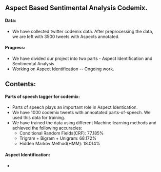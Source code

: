 ## Aspect Based Sentimental Analysis Codemix.

#### Data:
- We have collected twitter codemix data. After preprocessing the data, we are left with 3500 tweets with Aspects annotated.

#### Progress:
- We have divided our project into two parts - Aspect Identification and Sentimental Analysis.
- Working on Aspect Identification -- Ongoing work.

## Contents:
#### Parts of speech tagger for codemix:
- Parts of speech plays an important role in Aspect Identication.
- We have 1000 codemix tweets with annoatated parts-of-speech. We used this data for training.
- We have trained the data using different Machine learning methods and achieved the following accuracies:
  - Conditional Random Fields(CRF): 77.185%
  - Trigram + Bigram + Unigram: 68.172%
  - Hidden Markov Method(HMM): 18.014%
  
#### Aspect Identification:
- 

